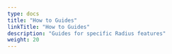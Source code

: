 ```yaml
---
type: docs
title: "How to Guides"
linkTitle: "How to Guides"
description: "Guides for specific Radius features"
weight: 20
---
```


